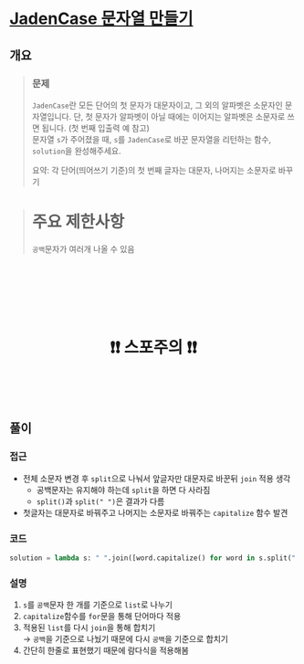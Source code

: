# [JadenCase 문자열 만들기](https://school.programmers.co.kr/learn/courses/30/lessons/12951)

## 개요
> ### 문제
> `JadenCase`란 모든 단어의 첫 문자가 대문자이고, 그 외의 알파벳은 소문자인 문자열입니다. 단, 첫 문자가 알파벳이 아닐 때에는 이어지는 알파벳은 소문자로 쓰면 됩니다. (첫 번째 입출력 예 참고)  
> 문자열 `s`가 주어졌을 때, `s`를 `JadenCase`로 바꾼 문자열을 리턴하는 함수, `solution`을 완성해주세요.
> 
> 요약: 각 단어(띄어쓰기 기준)의 첫 번째 글자는 대문자, 나머지는 소문자로 바꾸기

> # 주요 제한사항
> `공백`문자가 여러개 나올 수 있음

<h1 align="center"><br><br><br>❗️❗️ 스포주의 ❗️❗️<br><br><br></h1>

## 풀이
### 접근
- 전체 소문자 변경 후 `split`으로 나눠서 앞글자만 대문자로 바꾼뒤 `join` 적용 생각
  - 공백문자는 유지해야 하는데 `split`을 하면 다 사라짐
  - `split()`과 `split(" ")`은 결과가 다름
- 첫글자는 대문자로 바꿔주고 나머지는 소문자로 바꿔주는 `capitalize` 함수 발견


### 코드
```python
solution = lambda s: " ".join([word.capitalize() for word in s.split(" ")])
```

### 설명
1. `s`를 `공백`문자 한 개를 기준으로 `list`로 나누기
2. `capitalize`함수를 `for`문을 통해 단어마다 적용
3. 적용된 `list`를 다시 `join`을 통해 합치기  
  $\to$ `공백`을 기준으로 나눴기 때문에 다시 `공백`을 기준으로 합치기
4. 간단히 한줄로 표현했기 때문에 람다식을 적용해봄